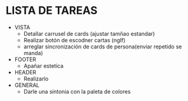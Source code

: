 # LISTA DE TAREAS

* VISTA
  * Detallar carrusel de cards (ajustar tamñao estandar)
  * Realizar botón de escodner cartas (ngIf)
  * arreglar sincronización de cards de persona(enviar repetido se manda)
* FOOTER
  * Apañar estetica
* HEADER
  * Realizarlo
* GENERAL 
  * Darle una sintonia con la paleta de colores